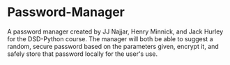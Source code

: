 # Password-Manager
A password manager created by JJ Najjar, Henry Minnick, and Jack Hurley for the DSD-Python course. The manager will both be able to suggest a random, secure password based on the parameters given, encrypt it, and safely store that password locally for the user's use.
